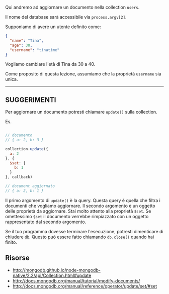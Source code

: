 Qui andremo ad aggiornare un documento nella collection `users`.

Il nome del database sarà accessibile via `process.argv[2]`.

Supponiamo di avere un utente definito come:

```json
{
  "name": "Tina",
  "age": 30,
  "username": "tinatime"
}
```

Vogliamo cambiare l'età di Tina da 30 a 40.

Come proposito di questa lezione, assumiamo che la proprietà `username` sia unica.

-----------------------------------------------------------
## SUGGERIMENTI

Per aggiornare un documento potresti chiamare `update()` sulla collection.

Es.

```js

// documento
// { a: 2, b: 3 }

collection.update({
  a: 2
}, {
  $set: {
    b: 1
  }
}, callback)

// document aggiornato
// { a: 2, b: 1 }
```

Il primo argomento di `update()` è la query. Questa query è quella che filtra i documenti che vogliamo aggiornare. Il
secondo argomento è un oggetto delle proprietà da aggiornare. Stai molto attento alla proprietà `$set`. Se omettessimo `$set`
il documento verrebbe rimpiazzato con un oggetto rappresentato dal secondo argomento.

Se il tuo programma dovesse terminare l'esecuzione, potresti dimenticare
di chiudere `db`. Questo può essere fatto chiamando `db.close()` quando
hai finito.

## Risorse
* http://mongodb.github.io/node-mongodb-native/2.2/api/Collection.html#update
* http://docs.mongodb.org/manual/tutorial/modify-documents/
* http://docs.mongodb.org/manual/reference/operator/update/set/#set
